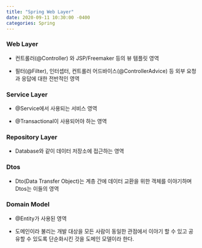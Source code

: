```yaml
---
title: "Spring Web Layer"
date: 2020-09-11 10:30:00 -0400
categories: Spring
---
```


### Web Layer
- 컨트롤러(@Controller) 와 JSP/Freemaker 등의 뷰 템플릿 영역

- 필터(@Filter), 인터셉터, 컨트롤러 어드바이스(@ControllerAdvice) 등 외부 요청과 응답에 대한 전반적인 영역

### Service Layer
- @Service에서 사용되는 서비스 영역

- @Transactional이 사용되어야 하는 영역

### Repository Layer
- Database와 같이 데이터 저장소에 접근하는 영역

### Dtos
- Dto(Data Transfer Object)는 계층 간에 데이터 교환을 위한 객체를 이야기하며 Dtos는 이들의 영역

### Domain Model
- @Entity가 사용된 영역

- 도메인이라 불리는 개발 대상을 모든 사람이 동일한 관점에서 이야기 할 수 있고 공유할 수 있도록 단순화시킨 것을 도메인 모델이라 한다.
